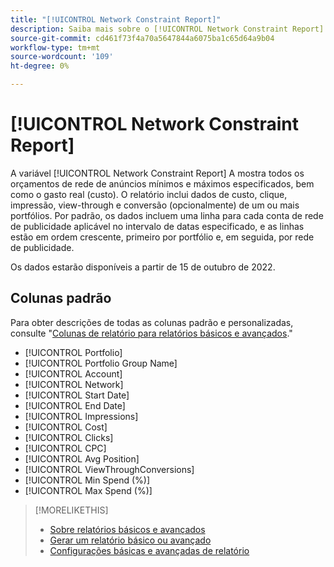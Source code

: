 ```yaml
---
title: "[!UICONTROL Network Constraint Report]"
description: Saiba mais sobre o [!UICONTROL Network Constraint Report].
source-git-commit: cd461f73f4a70a5647844a6075ba1c65d64a9b04
workflow-type: tm+mt
source-wordcount: '109'
ht-degree: 0%

---
```


# [!UICONTROL Network Constraint Report]

A variável [!UICONTROL Network Constraint Report] A mostra todos os orçamentos de rede de anúncios mínimos e máximos especificados, bem como o gasto real (custo). O relatório inclui dados de custo, clique, impressão, view-through e conversão (opcionalmente) de um ou mais portfólios. Por padrão, os dados incluem uma linha para cada conta de rede de publicidade aplicável no intervalo de datas especificado, e as linhas estão em ordem crescente, primeiro por portfólio e, em seguida, por rede de publicidade.

Os dados estarão disponíveis a partir de 15 de outubro de 2022.<!-- [Later: You can view data for the previous NN days.] -->

## Colunas padrão

Para obter descrições de todas as colunas padrão e personalizadas, consulte &quot;[Colunas de relatório para relatórios básicos e avançados](basic-advanced-report-columns.md).&quot;

* [!UICONTROL Portfolio]
* [!UICONTROL Portfolio Group Name]
* [!UICONTROL Account]
* [!UICONTROL Network]
* [!UICONTROL Start Date]
* [!UICONTROL End Date]
* [!UICONTROL Impressions]
* [!UICONTROL Cost]
* [!UICONTROL Clicks]
* [!UICONTROL CPC]
* [!UICONTROL Avg Position]
* [!UICONTROL ViewThroughConversions]
* [!UICONTROL Min Spend (%)]
* [!UICONTROL Max Spend (%)]

>[!MORELIKETHIS]
>
>* [Sobre relatórios básicos e avançados](basic-advanced-report-about.md)
>* [Gerar um relatório básico ou avançado](basic-advanced-report-generate.md)
>* [Configurações básicas e avançadas de relatório](basic-advanced-report-settings.md)

